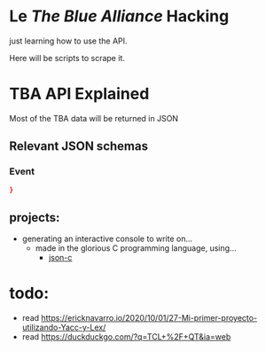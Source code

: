 # Le *The Blue Alliance* Hacking

just learning how to use the API.

Here will be scripts to scrape it.


# TBA API Explained
Most of the TBA data will be returned in JSON

## Relevant JSON schemas

### Event
```json
}
```


## projects:
- generating an interactive console to write on...
  - made in the glorious C programming language, using...
    - [json-c](https://github.com/json-c/json-c)


# todo:
- read https://ericknavarro.io/2020/10/01/27-Mi-primer-proyecto-utilizando-Yacc-y-Lex/
- read https://duckduckgo.com/?q=TCL+%2F+QT&ia=web
